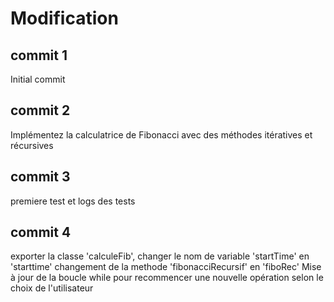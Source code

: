 # Modification

## commit 1

Initial commit

## commit 2

Implémentez la calculatrice de Fibonacci avec des méthodes itératives et récursives

## commit 3

premiere test et logs des tests

## commit 4

exporter la classe 'calculeFib',
changer le nom de variable 'startTime' en 'starttime'
changement de la methode 'fibonacciRecursif' en 'fiboRec'
Mise à jour de la boucle while pour recommencer une nouvelle opération selon le choix de l'utilisateur
